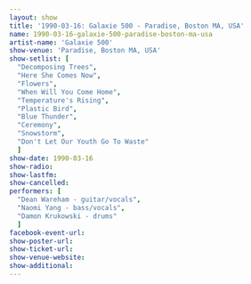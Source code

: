 ```yaml
---
layout: show
title: '1990-03-16: Galaxie 500 - Paradise, Boston MA, USA'
name: 1990-03-16-galaxie-500-paradise-boston-ma-usa
artist-name: 'Galaxie 500'
show-venue: 'Paradise, Boston MA, USA'
show-setlist: [
  "Decomposing Trees",
  "Here She Comes Now",
  "Flowers",
  "When Will You Come Home",
  "Temperature's Rising",
  "Plastic Bird",
  "Blue Thunder",
  "Ceremony",
  "Snowstorm",
  "Don't Let Our Youth Go To Waste"
  ]
show-date: 1990-03-16
show-radio: 
show-lastfm: 
show-cancelled: 
performers: [
  "Dean Wareham - guitar/vocals",
  "Naomi Yang - bass/vocals",
  "Damon Krukowski - drums"
  ]
facebook-event-url: 
show-poster-url: 
show-ticket-url: 
show-venue-website: 
show-additional: 
---
```


